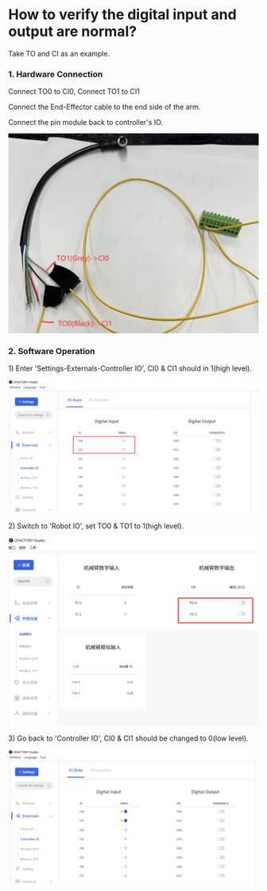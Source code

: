 # How to verify the digital input and output are normal?

Take TO and CI as an example.

### 1. Hardware Connection

Connect TO0 to CI0, Connect TO1 to CI1

Connect the End-Effector cable to the end side of the arm.

Connect the pin module back to controller's IO.

![image](../assets/TOtoCI.png)

### 2. Software Operation

1\) Enter 'Settings-Externals-Controller IO', CI0 & CI1 should in 1(high level).

![image](../assets/image(5).png)


2\) Switch to 'Robot IO', set TO0 & TO1 to 1(high level).

![](../assets/img.png)

3\) Go back to 'Controller IO',  CI0 & CI1 should be changed to 0(low level).

![image](../assets/img3.png)